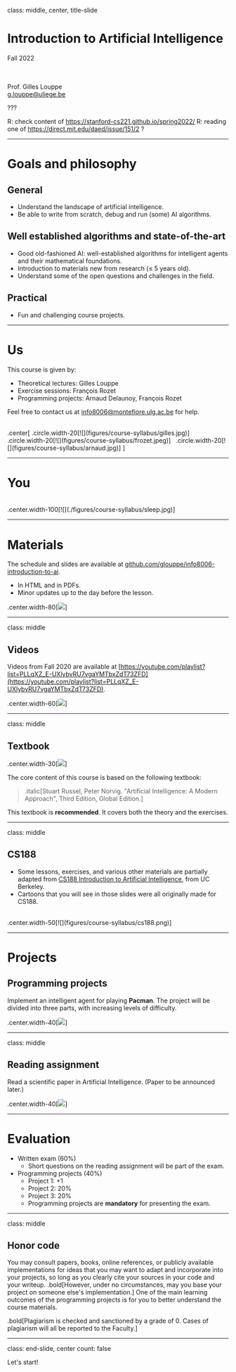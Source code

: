 class: middle, center, title-slide

# Introduction to Artificial Intelligence

Fall 2022

<br><br>
Prof. Gilles Louppe<br>
[g.louppe@uliege.be](mailto:g.louppe@uliege.be)

???

R: check content of https://stanford-cs221.github.io/spring2022/
R: reading one of https://direct.mit.edu/daed/issue/151/2 ?

---

# Goals and philosophy

## General 
- Understand the landscape of artificial intelligence.
- Be able to write from scratch, debug and run (some) AI algorithms.

## Well established algorithms and state-of-the-art
- Good old-fashioned AI: well-established algorithms for intelligent agents and their mathematical foundations.
- Introduction to materials new from research ($\leq$ 5 years old).
- Understand some of the open questions and challenges in the field.

## Practical
- Fun and challenging course projects.

---

# Us

This course is given by:
- Theoretical lectures: Gilles Louppe
- Exercise sessions: François Rozet
- Programming projects: Arnaud Delaunoy, François Rozet

Feel free to contact us at [info8006@montefiore.ulg.ac.be](mailto:info8006@montefiore.ulg.ac.be) for help.

<br>
.center[
.circle.width-20[![](figures/course-syllabus/gilles.jpg)] &nbsp;
.circle.width-20[![](figures/course-syllabus/frozet.jpeg)] &nbsp;
.circle.width-20[![](figures/course-syllabus/arnaud.jpg)]
]

---

# You

<br>
.center.width-100[![](./figures/course-syllabus/sleep.jpg)]

---

# Materials

The schedule and slides are available at [github.com/glouppe/info8006-introduction-to-ai](https://github.com/glouppe/info8006-introduction-to-ai).
- In HTML and in PDFs.
- Minor updates up to the day before the lesson.

.center.width-80[![](figures/course-syllabus/slides.png)]

---

class: middle

## Videos

Videos from Fall 2020 are available at [https://youtube.com/playlist?list=PLLqXZ_E-UXlybvRU7vgaYMTbxZdT73ZFD](https://youtube.com/playlist?list=PLLqXZ_E-UXlybvRU7vgaYMTbxZdT73ZFD).

.center.width-60[![](figures/course-syllabus/youtube.png)]

---

class: middle

## Textbook

.center.width-30[![](./figures/course-syllabus/textbook.png)]

The core content of this course is based on the following textbook:

> .italic[Stuart Russel, Peter Norvig. "Artificial Intelligence: A Modern Approach", Third Edition, Global Edition.]

This textbook is **recommended**. It covers both the theory and the exercises.

---

class: middle

## CS188

- Some lessons, exercises, and various other materials are partially adapted from [CS188 Introduction to Artificial Intelligence](https://inst.eecs.berkeley.edu/~cs188/su21/), from UC Berkeley. 
- Cartoons that you will see in those slides were all originally made for CS188. 

<br>
.center.width-50[![](figures/course-syllabus/cs188.png)]

---

# Projects

## Programming projects

Implement an intelligent agent for playing **Pacman**. The project will be divided into three parts, with increasing levels of difficulty.

.center.width-40[![](figures/course-syllabus/pacman.png)]

---

class: middle

## Reading assignment

Read a scientific paper in Artificial Intelligence.
(Paper to be announced later.)

.center.width-40[![](figures/course-syllabus/alphago-paper.png)]

---

# Evaluation

- Written exam (60%)
    - Short questions on the reading assignment will be part of the exam.
- Programming projects (40%)
    - Project 1: +1
    - Project 2: 20%
    - Project 3: 20%
    - Programming projects are **mandatory** for presenting the exam.

---

class: middle

## Honor code

You may consult papers, books, online references, or publicly available implementations for ideas that you may want to adapt and incorporate into your projects, so long as you clearly cite your sources in your code and your writeup. .bold[However, under no circumstances, may you base your project on someone else's implementation.] One of the main learning outcomes of the programming projects is for you to better understand the course materials.

.bold[Plagiarism is checked and sanctioned by a grade of 0. Cases of plagiarism will all be reported to the Faculty.]

---

class: end-slide, center
count: false

Let's start!
